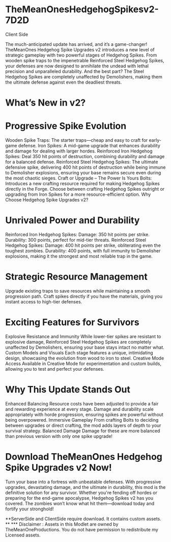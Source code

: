 # TheMeanOnesHedgehogSpikesv2-7D2D
Client Side


The much-anticipated update has arrived, and it’s a game-changer! TheMeanOnes Hedgehog Spike Upgrades v2 introduces a new level of strategic gameplay with two powerful stages of Hedgehog Spikes. From wooden spike traps to the impenetrable Reinforced Steel Hedgehog Spikes, your defenses are now designed to annihilate the undead with lethal precision and unparalleled durability. And the best part? The Steel Hedgehog Spikes are completely unaffected by Demolishers, making them the ultimate defense against even the deadliest threats.


# What’s New in v2?

# Progressive Spike Evolution
Wooden Spike Traps: The starter traps—cheap and easy to craft for early-game defense.
Iron Spikes: A mid-game upgrade that enhances durability and damage for dealing with larger hordes.
Reinforced Iron Hedgehog Spikes: Deal 350 hit points of destruction, combining durability and damage for a balanced defense.
Reinforced Steel Hedgehog Spikes: The ultimate defensive spike, delivering 400 hit points of destruction while being immune to Demolisher explosions, ensuring your base remains secure even during the most chaotic sieges.
Craft or Upgrade – The Power Is Yours
Bolts: Introduces a new crafting resource required for making Hedgehog Spikes directly in the Forge.
Choose between crafting Hedgehog Spikes outright or upgrading from Iron Spikes for a more resource-efficient option.
Why Choose Hedgehog Spike Upgrades v2?

# Unrivaled Power and Durability

Reinforced Iron Hedgehog Spikes:
Damage: 350 hit points per strike.
Durability: 300 points, perfect for mid-tier threats.
Reinforced Steel Hedgehog Spikes:
Damage: 400 hit points per strike, obliterating even the toughest zombies.
Durability: 400 points, with full immunity to Demolisher explosions, making it the strongest and most reliable trap in the game.


# Strategic Resource Management

Upgrade existing traps to save resources while maintaining a smooth progression path.
Craft spikes directly if you have the materials, giving you instant access to high-tier defenses.



# Exciting Features for Survivors
Explosive Resistance and Immunity
While lower-tier spikes are resistant to explosive damage, Reinforced Steel Hedgehog Spikes are completely unaffected by Demolishers, ensuring your base stays intact no matter what.
Custom Models and Visuals
Each stage features a unique, intimidating design, showcasing the evolution from wood to iron to steel.
Creative Mode Access
Available in Creative Mode for experimentation and custom builds, allowing you to test and perfect your defenses.


# Why This Update Stands Out

Enhanced Balancing
Resource costs have been adjusted to provide a fair and rewarding experience at every stage.
Damage and durability scale appropriately with horde progression, ensuring spikes are powerful without being overpowered.
Immersive Gameplay
From crafting Bolts to deciding between upgrades or direct crafting, the mod adds layers of depth to your survival strategy.
Balanced Damage
Damage for these are more balanced than previous version with only one spike upgrade!


# Download TheMeanOnes Hedgehog Spike Upgrades v2 Now!
Turn your base into a fortress with unbeatable defenses. With progressive upgrades, devastating damage, and the ultimate in durability, this mod is the definitive solution for any survivor. Whether you're fending off hordes or preparing for the end-game apocalypse, Hedgehog Spikes v2 has you covered.
The zombies won’t know what hit them—download today and fortify your stronghold!

**ServerSide and ClientSide require download. It contains custom assets. **
*** Disclaimer : Assets in this Modlet are owned by TheMeanOneProductions. You do not have permission to redistribute my Licensed assets.
